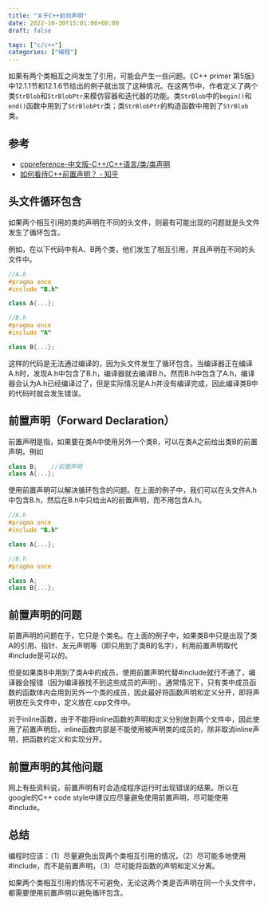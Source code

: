 ```yaml
---
title: "关于C++前向声明"
date: 2022-10-30T15:01:00+08:00
draft: false

tags: ["c/c++"]
categories: ["编程"]
---
```


如果有两个类相互之间发生了引用，可能会产生一些问题。《C++ primer 第5版》中12.1.1节和12.1.6节给出的例子就出现了这种情况。在这两节中，作者定义了两个类`StrBlob`和`StrBlobPtr`来模仿容器和迭代器的功能。类`StrBlob`中的`begin()`和`end()`函数中用到了`StrBlobPtr`类；类`StrBlobPtr`的构造函数中用到了`StrBlob`类。

## 参考

- [cppreference-中文版-C++/C++语言/类/类声明](https://zh.cppreference.com/w/cpp/language/class)  
- [如何看待C++前置声明？ - 知乎](https://www.zhihu.com/question/63201378)

## 头文件循环包含

如果两个相互引用的类的声明在不同的头文件，则最有可能出现的问题就是头文件发生了循环包含。

例如，在以下代码中有A、B两个类，他们发生了相互引用，并且声明在不同的头文件中。

```C++
//A.h
#pragma once
#include "B.h"

class A{...};

//B.h
#pragma once
#include "A"

class B{...};
```

这样的代码是无法通过编译的，因为头文件发生了循环包含。当编译器正在编译A.h时，发现A.h中包含了B.h，编译器就去编译B.h，然而B.h中包含了A.h，编译器会认为A.h已经编译过了，但是实际情况是A.h并没有编译完成，因此编译类B中的代码时就会发生错误。

## 前置声明（Forward Declaration）

前置声明是指，如果要在类A中使用另外一个类B，可以在类A之前给出类B的前置声明。例如

```C++
class B;    //前置声明
class A{...};
```

使用前置声明可以解决循环包含的问题。在上面的例子中，我们可以在头文件A.h中包含B.h，然后在B.h中只给出A的前置声明，而不用包含A.h。

```C++
//A.h
#pragma once
#include "B.h"

class A{...};

//B.h
#pragma once

class A;
class B{...};
```

## 前置声明的问题

前置声明的问题在于，它只是个类名。在上面的例子中，如果类B中只是出现了类A的引用、指针、友元声明等（即只用到了类B的名字），利用前置声明取代#include是可以的。

但是如果类B中用到了类A中的成员，使用前置声明代替#include就行不通了，编译器会报错（因为编译器找不到这些成员的声明）。通常情况下，只有类中成员函数的函数体内会用到另外一个类的成员，因此最好将函数声明和定义分开，即将声明放在头文件中，定义放在.cpp文件中。 

对于inline函数，由于不能将inline函数的声明和定义分别放到两个文件中，因此使用了前置声明后，inline函数内部是不能使用被声明类的成员的，除非取消inline声明，把函数的定义和实现分开。

## 前置声明的其他问题

网上有些资料说，前置声明有时会造成程序运行时出现错误的结果。所以在google的C++ code style中建议应尽量避免使用前置声明，尽可能使用#include。

## 总结

编程时应该：（1）尽量避免出现两个类相互引用的情况，（2）尽可能多地使用#include，而不是前置声明，（3）尽可能将函数的声明和定义分离。

如果两个类相互引用的情况不可避免，无论这两个类是否声明在同一个头文件中，都需要使用前置声明以避免循环包含。
